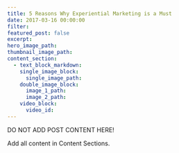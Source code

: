 ```yaml
---
title: 5 Reasons Why Experiential Marketing is a Must
date: 2017-03-16 00:00:00
filter:
featured_post: false
excerpt:
hero_image_path:
thumbnail_image_path:
content_section:
  - text_block_markdown:
    single_image_block:
      single_image_path:
    double_image_block:
      image_1_path:
      image_2_path:
    video_block:
      video_id:
---
```

DO NOT ADD POST CONTENT HERE!

Add all content in Content Sections.